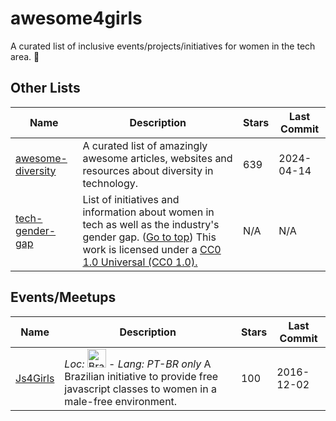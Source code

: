 # awesome4girls

A curated list of inclusive events/projects/initiatives for women in the tech area. :gift_heart:

## Other Lists

| Name                                                                   | Description                                                                                                                                                                                                                                     | Stars | Last Commit |
|------------------------------------------------------------------------|-------------------------------------------------------------------------------------------------------------------------------------------------------------------------------------------------------------------------------------------------|-------|-------------|
| [awesome-diversity](https://github.com/folkswhocode/awesome-diversity) | A curated list of amazingly awesome articles, websites and resources about diversity in technology.                                                                                                                                             | 639   | 2024-04-14  |
| [tech-gender-gap](https://github.com/apdaros/tech-gender-gap)          | List of initiatives and information about women in tech as well as the industry's gender gap. ([Go to top](#awesome4girls---)) This work is licensed under a [CC0 1.0 Universal (CC0 1.0).](https://creativecommons.org/publicdomain/zero/1.0/) | N/A   | N/A         |

## Events/Meetups

| Name                                                 | Description                                                                                                                                                                                                                      | Stars | Last Commit |
|------------------------------------------------------|----------------------------------------------------------------------------------------------------------------------------------------------------------------------------------------------------------------------------------|-------|-------------|
| [Js4Girls](https://github.com/Webschool-io/js4girls) | *Loc:* <img src="https://upload.wikimedia.org/wikipedia/en/0/05/Flag_of_Brazil.svg" alt="Brazil" width="30"> - *Lang: PT-BR only* A Brazilian initiative to provide free javascript classes to women in a male-free environment. | 100   | 2016-12-02  |
